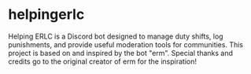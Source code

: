 # helpingerlc
Helping ERLC is a Discord bot designed to manage duty shifts, log punishments, and provide useful moderation tools for communities. This project is based on and inspired by the bot "erm". Special thanks and credits go to the original creator of erm for the inspiration!
